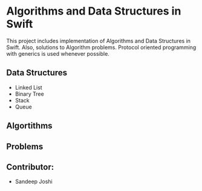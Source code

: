 # Algorithms and Data Structures in Swift

This project includes implementation of Algorithms and Data Structures in Swift.
Also, solutions to Algorithm problems. Protocol oriented programming with generics is used whenever possible. 


## Data Structures

* Linked List
* Binary Tree
* Stack
* Queue


## Algortithms


## Problems

## Contributor:
* Sandeep Joshi
